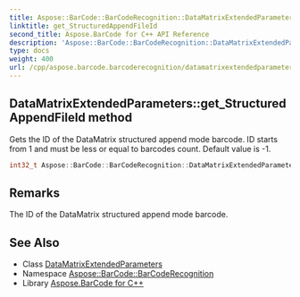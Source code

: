 ```yaml
---
title: Aspose::BarCode::BarCodeRecognition::DataMatrixExtendedParameters::get_StructuredAppendFileId method
linktitle: get_StructuredAppendFileId
second_title: Aspose.BarCode for C++ API Reference
description: 'Aspose::BarCode::BarCodeRecognition::DataMatrixExtendedParameters::get_StructuredAppendFileId method. Gets the ID of the DataMatrix structured append mode barcode. ID starts from 1 and must be less or equal to barcodes count. Default value is -1 in C++.'
type: docs
weight: 400
url: /cpp/aspose.barcode.barcoderecognition/datamatrixextendedparameters/get_structuredappendfileid/
---
```

## DataMatrixExtendedParameters::get_StructuredAppendFileId method


Gets the ID of the DataMatrix structured append mode barcode. ID starts from 1 and must be less or equal to barcodes count. Default value is -1.

```cpp
int32_t Aspose::BarCode::BarCodeRecognition::DataMatrixExtendedParameters::get_StructuredAppendFileId()
```

## Remarks


The ID of the DataMatrix structured append mode barcode.



## See Also

* Class [DataMatrixExtendedParameters](../)
* Namespace [Aspose::BarCode::BarCodeRecognition](../../)
* Library [Aspose.BarCode for C++](../../../)
